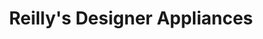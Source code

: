 ---
title: "Reilly's Designer Appliances"
url: /bendigo/reillys-designer-appliances/
shop: Eisenwaren
---